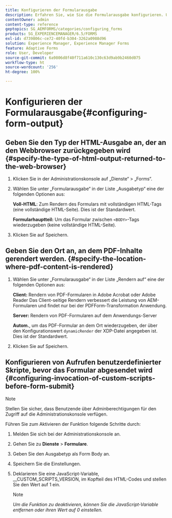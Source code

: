 ```yaml
---
title: Konfigurieren der Formularausgabe
description: Erfahren Sie, wie Sie die Formularausgabe konfigurieren. Um die Formularausgabe zu konfigurieren und die Funktion zu aktivieren, verwenden Sie die benutzerdefinierten Skripte vor der Formularübermittlung.
contentOwner: admin
content-type: reference
geptopics: SG_AEMFORMS/categories/configuring_forms
products: SG_EXPERIENCEMANAGER/6.5/FORMS
exl-id: d739806c-ce72-40fd-b304-3262a0988d96
solution: Experience Manager, Experience Manager Forms
feature: Adaptive Forms
role: User, Developer
source-git-commit: 6a9806d8f40f711a610c130c63d9ab9b2460d075
workflow-type: ht
source-wordcount: '256'
ht-degree: 100%

---
```


# Konfigurieren der Formularausgabe{#configuring-form-output}

## Geben Sie den Typ der HTML-Ausgabe an, der an den Webbrowser zurückgegeben wird {#specify-the-type-of-html-output-returned-to-the-web-browser}

1. Klicken Sie in der Administrationskonsole auf „Dienste“ > „Forms“.
1. Wählen Sie unter „Formularausgabe“ in der Liste „Ausgabetyp“ eine der folgenden Optionen aus:

   **Voll-HTML**: Zum Rendern des Formulars mit vollständigen HTML-Tags (eine vollständige HTML-Seite). Dies ist der Standardwert.

   **Formularhauptteil:** Um das Formular zwischen `<BODY>`-Tags wiederzugeben (keine vollständige HTML-Seite).

1. Klicken Sie auf Speichern.

## Geben Sie den Ort an, an dem PDF-Inhalte gerendert werden. {#specify-the-location-where-pdf-content-is-rendered}

1. Wählen Sie unter „Formularausgabe“ in der Liste „Rendern auf“ eine der folgenden Optionen aus:

   **Client:** Rendern von PDF-Formularen in Adobe Acrobat oder Adobe Reader Das Client-seitige Rendern verbessert die Leistung von AEM-Formularen und findet nur bei der PDFForm-Transformation Anwendung.

   **Server:** Rendern von PDF-Formularen auf dem Anwendungs-Server

   **Autom.**, um das PDF-Formular an dem Ort wiederzugeben, der über den Konfigurationswert `dynamicRender` der XDP-Datei angegeben ist. Dies ist der Standardwert.

1. Klicken Sie auf Speichern.

## Konfigurieren von Aufrufen benutzerdefinierter Skripte, bevor das Formular abgesendet wird {#configuring-invocation-of-custom-scripts-before-form-submit}

>[!NOTE]
> 
> Stellen Sie sicher, dass Benutzende über Adminberechtigungen für den Zugriff auf die Administrationskonsole verfügen.

Führen Sie zum Aktivieren der Funktion folgende Schritte durch:

1. Melden Sie sich bei der Administrationskonsole an.
1. Gehen Sie zu **Dienste** > **Formulare**.
1. Geben Sie den Ausgabetyp als Form Body an.
1. Speichern Sie die Einstellungen.
1. Deklarieren Sie eine JavaScript-Variable, __CUSTOM_SCRIPTS_VERSION, im Kopfteil des HTML-Codes und stellen Sie den Wert auf 1 ein.

   >[!NOTE]
   >
   >*Um die Funktion zu deaktivieren, können Sie die JavaScript-Variable entfernen oder ihren Wert auf 0 einstellen.*
